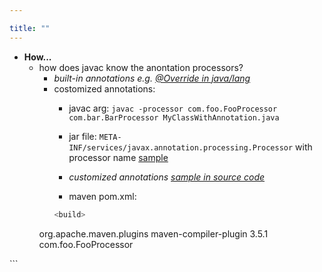 ```yaml
---

title: "" 
---
```


- **How...**
  - how does javac know the anontation processors?
    - *built-in annotations e.g. [\@Override in java/lang](https://github.com/openjdk/jdk/blob/master/src/java.base/share/classes/java/lang/Override.java)*
    - costomized annotations:
      - javac arg:
     `javac -processor com.foo.FooProcessor com.bar.BarProcessor MyClassWithAnnotation.java`
      - jar file: 
    `META-INF/services/javax.annotation.processing.Processor` with processor name [sample](https://riptutorial.com/java/example/19926/compile-time-processing-using-annotation-processor)

      - *customized annotations [sample in source code](https://github.com/openjdk/jdk/blob/master/test/langtools/tools/javac/processing/ReportOnImportedModuleAnnotation/mods-src1/annotation/annotation/ModuleWarn.java)*
      - maven pom.xml:
      ```Java
      <build>
    <plugins>
        <plugin>
            <groupId>org.apache.maven.plugins</groupId>
            <artifactId>maven-compiler-plugin</artifactId>
            <version>3.5.1</version>
            <configuration>
                <!-- Other configurations -->
                <annotationProcessors>
                    <annotationProcessor>
                        com.foo.FooProcessor
                    </annotationProcessor>
                </annotationProcessors>
            </configuration>
        </plugin>
    </plugins>
</build>
      ```

